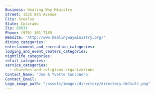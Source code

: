 ```yaml
---
Business: Healing Way Ministry
Street: 1535 8th Avenue
City: Greeley
State: Colorado
Zip: 80631
Phone: (970) 301-7185
Website: 'http://www.healingwayministry.org/'
dining_categories:
entertainment_and_recreation_categories:
lodging_and_event_centers_categories:
nightlife_categories:
retail_categories:
service_categories:
  - churches-and-religious-organizations
Contact_Name: 'Joe & Yvette Consonero'
Contact_Email:
Logo_image_path: "/assets/images/directory/directory-default.png"
---
```



